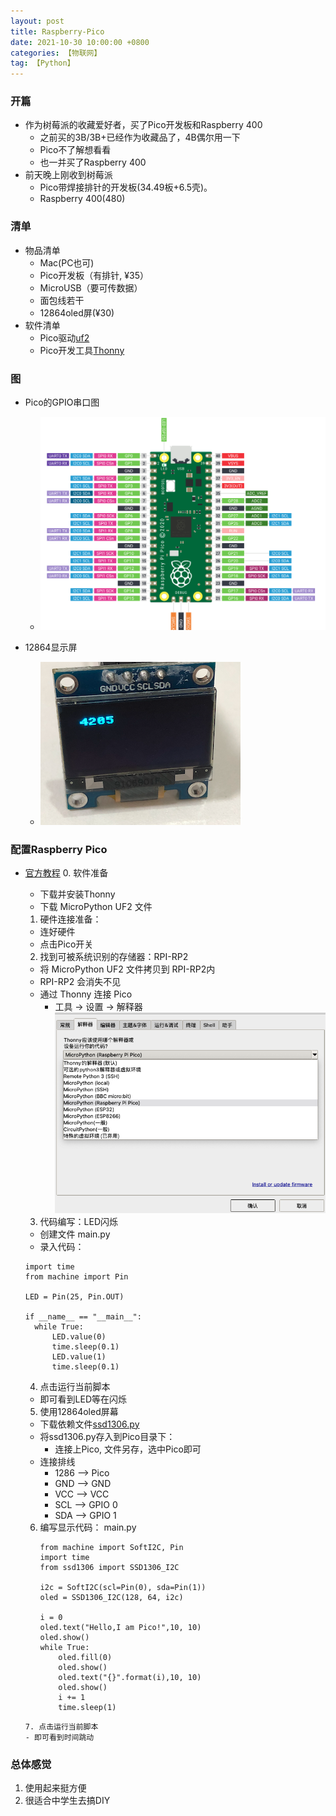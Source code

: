 ```yaml
---
layout: post
title: Raspberry-Pico
date: 2021-10-30 10:00:00 +0800
categories: 【物联网】
tag: 【Python】
---
```



### 开篇
- 作为树莓派的收藏爱好者，买了Pico开发板和Raspberry 400
	- 之前买的3B/3B+已经作为收藏品了，4B偶尔用一下
	- Pico不了解想看看
	- 也一并买了Raspberry 400
- 前天晚上刚收到树莓派 
	- Pico带焊接排针的开发板(34.49板+6.5壳)。
	- Raspberry 400(480)


### 清单

- 物品清单
	- Mac(PC也可)
	- Pico开发板（有排针, ¥35）
	- MicroUSB（要可传数据）
	- 面包线若干
	- 12864oled屏(¥30)
- 软件清单
	- Pico驱动[uf2](https://micropython.org/download/rp2-pico/)
	- Pico开发工具[Thonny](https://thonny.org/)


### 图

- Pico的GPIO串口图
	- ![/images/2021-10-30-pico-gpio.png](/images/2021-10-30-pico-gpio.png)

- 12864显示屏
	- ![/images/2021-10-30-12864-image.png](/images/2021-10-30-12864-image.png)


### 配置Raspberry Pico

- [官方教程](https://www.raspberrypi.com/documentation/microcontrollers/micropython.html)
  0. 软件准备
  	- 下载并安装Thonny
  	- 下载 MicroPython UF2 文件
  1. 硬件连接准备：
  	- 连好硬件
  	- 点击Pico开关
  2. 找到可被系统识别的存储器：RPI-RP2
  	- 将 MicroPython UF2 文件拷贝到 RPI-RP2内
  	- RPI-RP2 会消失不见
  	- 通过 Thonny 连接 Pico
  		- 工具 -> 设置 -> 解释器
  		![/images/2021-10-30-thonny_setting.png](/images/2021-10-30-thonny_setting.png)
  3. 代码编写：LED闪烁
  	- 创建文件 main.py
  	- 录入代码：

  	```
  	import time 
  	from machine import Pin

  	LED = Pin(25, Pin.OUT)

  	if __name__ == "__main__":
  	  while True:
  	      LED.value(0)
  	      time.sleep(0.1)
  	      LED.value(1)
  	      time.sleep(0.1)
  	```
  4. 点击运行当前脚本
  	- 即可看到LED等在闪烁
  	
  5. 使用12864oled屏幕
  	- 下载依赖文件[ssd1306.py](https://elijah.lanzoui.com/iJ13fpnq6je)
  	- 将ssd1306.py存入到Pico目录下：
  		- 连接上Pico, 文件另存，选中Pico即可
  	- 连接排线
  		- 1286 --> Pico
  		- GND --> GND
  		- VCC --> VCC
  		- SCL --> GPIO 0
  		- SDA --> GPIO 1

  6. 编写显示代码： main.py
		```
		from machine import SoftI2C, Pin
		import time
		from ssd1306 import SSD1306_I2C
		
		i2c = SoftI2C(scl=Pin(0), sda=Pin(1))
		oled = SSD1306_I2C(128, 64, i2c)
		
		i = 0
		oled.text("Hello,I am Pico!",10, 10)
		oled.show()
		while True:
			oled.fill(0)
			oled.show()
			oled.text("{}".format(i),10, 10)
			oled.show()
			i += 1
			time.sleep(1)
  	```
  7. 点击运行当前脚本
  	- 即可看到时间跳动

### 总体感觉

1. 使用起来挺方便 
2. 很适合中学生去搞DIY


